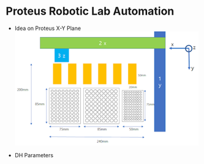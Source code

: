 # Proteus Robotic Lab Automation

* Idea on Proteus X-Y Plane
![x_y_top_view](./img/x_y_top_view.png)

* DH Parameters
